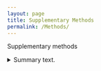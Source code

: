 ```yaml
---
layout: page
title: Supplementary Methods
permalink: /Methods/
---
```


Supplementary methods

<details>
<summary>Summary text.</summary> 
    
```python
#include <stdio.h>

int main(void) {
    printf("Hello World!\n");
    return 0;
}
```
    
</details>
